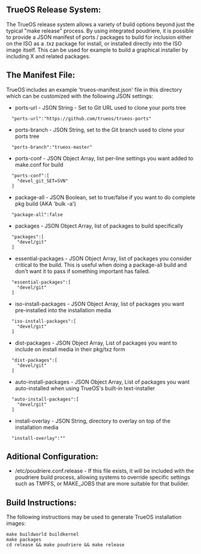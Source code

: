 TrueOS Release System:
--------------

The TrueOS release system allows a variety of build options beyond
just the typical "make release" process. By using integrated poudriere,
it is possible to provide a JSON manifest of ports / packages to build
for inclusion either on the ISO as a .txz package for install, or installed
directly into the ISO image itself. This can be used for example to build
a graphical installer by including X and related packages.


The Manifest File:
--------------

TrueOS includes an example 'trueos-manifest.json' file in this directory
which can be customized with the following JSON settings:

* ports-url - JSON String - Set to Git URL used to clone your ports tree

```
  "ports-url":"https://github.com/trueos/trueos-ports"
```

* ports-branch - JSON String, set to the Git branch used to clone your ports tree

```
  "ports-branch":"trueos-master"
```

* ports-conf - JSON Object Array, list per-line settings you want added to make.conf for build
```
  "ports-conf":[
    "devel_git_SET=SVN"
  ]
```

* package-all - JSON Boolean, set to true/false if you want to do complete pkg build (AKA 'bulk -a')

```
  "package-all":false
```

* packages - JSON Object Array, list of packages to build specifically

```
  "packages":[
    "devel/git"
  ]
```

* essential-packages - JSON Object Array, list of packages you consider critical to the build.
This is useful when doing a package-all build and don't want it to pass if something important has failed.

```
  "essential-packages":[
    "devel/git"
  ]
```

* iso-install-packages - JSON Object Array, list of packages you want pre-installed into the installation media

```
  "iso-install-packages":[
    "devel/git"
  ]
```

* dist-packages - JSON Object Array, List of packages you want to include on install media in their pkg/txz form

```
  "dist-packages":[
    "devel/git"
  ]
```

* auto-install-packages - JSON Object Array, List of packages you want auto-installed when using TrueOS's built-in text-installer

```
  "auto-install-packages":[
    "devel/git"
  ]
```
 * install-overlay - JSON String, directory to overlay on top of the installation media

```
  "install-overlay":""
```

Aditional Configuration:
--------------

* /etc/poudriere.conf.release - If this file exists, it will be included with the poudriere build process, allowing systems to override specific settings such as TMPFS, or MAKE_JOBS that are more suitable for that builder.

Build Instructions:
--------------
The following instructions may be used to generate TrueOS installation
images:

```
make buildworld buildkernel
make packages
cd release && make poudriere && make release
```
